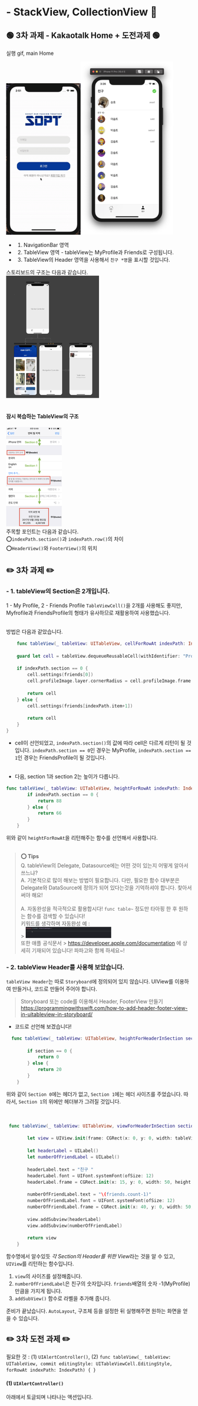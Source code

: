 # - StackView, CollectionView 🎉

## 🟢 3차 과제 - Kakaotalk Home + 도전과제 🟢

실행 gif, main Home

<img src="../Screenshots/tableView.gif" width="40%" height="40%"><img src="../Screenshots/friends.png" width="50%" height="50%"> </br>

- 1. NavigationBar 영역 </br>
- 2. TableView 영역 - tableView는 MyProfile과 Friends로 구성됩니다.
- 3. TableView의 Header 영역을 사용해서 `친구 *명`을 표시할 것입니다.

스토리보드의 구조는 다음과 같습니다. </br>
<img src="../Screenshots/structure.png" width="50%" height="50%"> </br></br>

#### **잠시 복습하는 TableView의 구조**

<img src="../Screenshots/stackViewStructure.png" width="30%" height="30%"> </br>
주목할 포인트는 다음과 같습니다. </br>
⭕️`indexPath.section()`과 `indexPath.row()`의 차이 </br>
⭕️`HeaderView()`와 `FooterView()`의 위치

## **✏️ 3차 과제 ✏️**

### - 1. tableView의 Section은 2개입니다. </br>

1 - My Profile, 2 - Friends Profile
`TableViewCell()`을 2개를 사용해도 좋지만, Myfrofile과 FriendsProfile의 형태가 유사하므로 재활용하여 사용했습니다. <br><br>

방법은 다음과 같았습니다.

```swift
    func tableView(_ tableView: UITableView, cellForRowAt indexPath: IndexPath) -> UITableViewCell {

    guard let cell = tableView.dequeueReusableCell(withIdentifier: "ProfileCell", for: indexPath) as? ProfileCell  else { return UITableViewCell() }

    if indexPath.section == 0 {
        cell.settings(friends[0])
        cell.profileImage.layer.cornerRadius = cell.profileImage.frame.height/2

        return cell
    } else {
        cell.settings(friends[indexPath.item+1])

        return cell
    }
}
```

- cell이 선언되었고, `indexPath.section()`의 값에 따라 cell은 다르게 리턴이 될 것입니다.
  `indexPath.section == 0`인 경우는 MyProfile,
  `indexPath.section == 1`인 경우는 FriendsProfile이 될 것입니다. </br></br>

- 다음, section 1과 section 2는 높이가 다릅니다.

```swift
func tableView(_ tableView: UITableView, heightForRowAt indexPath: IndexPath) -> CGFloat {
        if indexPath.section == 0 {
            return 88
        } else {
            return 66
        }
    }
```

위와 같이 `heightForRowAt`을 리턴해주는 함수를 선언해서 사용합니다. <br><br>

> **⭕️ Tips**<br>
> Q. tableView의 Delegate, Datasource에는 어떤 것이 있는지 어떻게 알아서 쓰느냐? <br>
> A. 기본적으로 많이 해보는 방법이 필요합니다. 다만, 필요한 함수 대부분은 Delegate와 DataSource에 정의가 되어 있다는것을 기억하셔야 합니다. 찾아서 써야 해요!<br><br>
> A. 자동완성을 적극적으로 활용합시다! `func table~` 정도만 타아핑 한 후 원하는 함수를 검색할 수 있습니다! <br>
> 키워드를 생각하며 자동완성 예 : </br> > <img src="../Screenshots/AutomaticCompletion.gif" width="50%" height="50%"> <br>
> 또한 애플 공식문서 > https://developer.apple.com/documentation 에 상세히 기재되어 있습니다! 파파고와 함께 하세요~!

### - 2. tableView Header를 사용해 보았습니다.

`tableView Header`는 따로 `Storyboard`에 정의되어 있지 않습니다.
UIView를 이용하여 만들거나, 코드로 만들어 주어야 합니다.

> Storyboard 또는 code를 이용해서 Header, FooterView 만들기
> https://programmingwithswift.com/how-to-add-header-footer-view-in-uitableview-in-storyboard/

- 코드로 선언해 보겠습니다!

```swift
  func tableView(_ tableView: UITableView, heightForHeaderInSection section: Int) -> CGFloat {

        if section == 0 {
            return 0
        } else {
            return 20
        }
    }
```

위와 같이 `Section 0`에는 헤더가 없고, `Section 1`에는 헤더 사이즈를 주었습니다.
따라서, `Section 1`의 위에만 헤더뷰가 그려질 것입니다. <br><br>

```swift

 func tableView(_ tableView: UITableView, viewForHeaderInSection section: Int) -> UIView? {

        let view = UIView.init(frame: CGRect(x: 0, y: 0, width: tableView.frame.width, height: 30))

        let headerLabel = UILabel()
        let numberOfFriendLabel = UILabel()

        headerLabel.text = "친구 "
        headerLabel.font = UIFont.systemFont(ofSize: 12)
        headerLabel.frame = CGRect.init(x: 15, y: 0, width: 50, height: 30)

        numberOfFriendLabel.text = "\(friends.count-1)"
        numberOfFriendLabel.font = UIFont.systemFont(ofSize: 12)
        numberOfFriendLabel.frame = CGRect.init(x: 40, y: 0, width: 50, height: 30)

        view.addSubview(headerLabel)
        view.addSubview(numberOfFriendLabel)

        return view
    }
```

함수명에서 알수있듯 *각 Section의 Header를 위한 View*라는 것을 알 수 있고, `UIView`를 리턴하는 함수입니다.

1. `view`의 사이즈를 설정해줍니다.
2. `numberOfFriendLabel`은 친구의 숫자입니다. `friends`배열의 숫자 -1(MyProfile) 만큼을 가지게 됩니다.
3. `addSubView()` 함수로 라벨을 추가해 줍니다.

준비가 끝났습니다. `AutoLayout`, 구조체 등을 설정한 뒤 실행해주면 원하는 화면을 얻을 수 있습니다.

## **✏️ 3차 도전 과제 ✏️**

필요한 것 :
(1) `UIAlertController()`,
(2) `func tableView(_ tableView: UITableView, commit editingStyle: UITableViewCell.EditingStyle, forRowAt indexPath: IndexPath) { }`

#### (1) `UIAlertController()`

아래에서 토글되며 나타나는 액션입니다.
